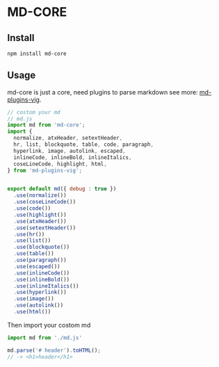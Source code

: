 # MD-CORE


## Install

```bash
npm install md-core
```

## Usage

md-core is just a core, need plugins to parse markdown
see more: [md-plugins-vig](https://github.com/Val-istar-Guo/md-plugins-vig).

```javascript
// costom your md
// md.js
import md from 'md-core';
import {
  normalize, atxHeader, setextHeader,
  hr, list, blockquote, table, code, paragraph,
  hyperlink, image, autolink, escaped,
  inlineCode, inlineBold, inlineItalics,
  coseLineCode, highlight, html,
} from 'md-plugins-vig';


export default md({ debug : true })
  .use(normalize())
  .use(coseLineCode())
  .use(code())
  .use(highlight())
  .use(atxHeader())
  .use(setextHeader())
  .use(hr())
  .use(list())
  .use(blockquote())
  .use(table())
  .use(paragraph())
  .use(escaped())
  .use(inlineCode())
  .use(inlineBold())
  .use(inlineItalics())
  .use(hyperlink())
  .use(image())
  .use(autolink())
  .use(html())
```

Then import your costom md

```javascript
import md from './md.js'

md.parse('# header').toHTML();
// -> <h1>header</h1>
```
